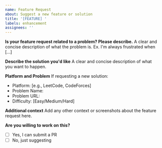 ```yaml
---
name: Feature Request
about: Suggest a new feature or solution
title: '[FEATURE] '
labels: enhancement
assignees: ''
---
```


**Is your feature request related to a problem? Please describe.**
A clear and concise description of what the problem is. Ex. I'm always frustrated when [...]

**Describe the solution you'd like**
A clear and concise description of what you want to happen.

**Platform and Problem**
If requesting a new solution:
- Platform: [e.g., LeetCode, CodeForces]
- Problem Name: 
- Problem URL: 
- Difficulty: [Easy/Medium/Hard]

**Additional context**
Add any other context or screenshots about the feature request here.

**Are you willing to work on this?**
- [ ] Yes, I can submit a PR
- [ ] No, just suggesting
